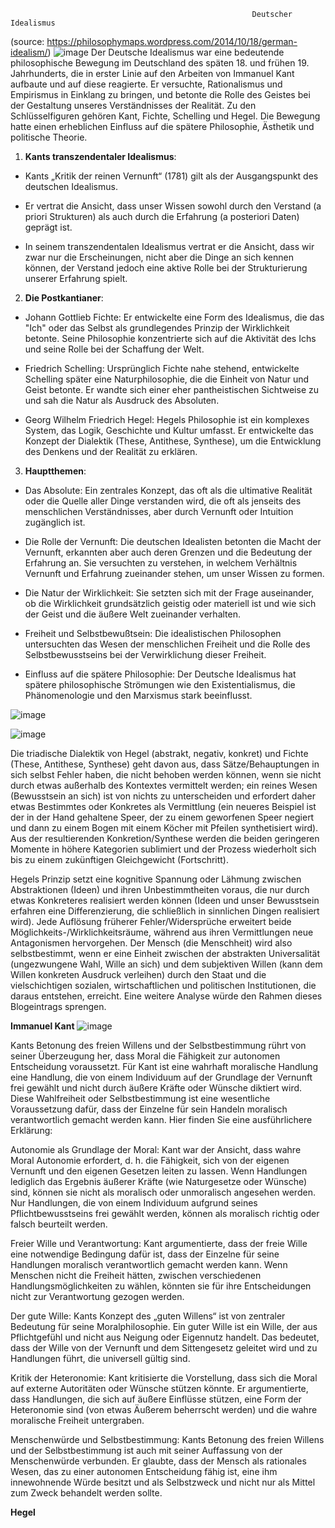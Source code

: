                                                           Deutscher Idealismus


(source: https://philosophymaps.wordpress.com/2014/10/18/german-idealism/)
![image](https://github.com/user-attachments/assets/477c20f4-2088-4381-a1c8-d0f1a51801fc)
Der Deutsche Idealismus war eine bedeutende philosophische Bewegung im Deutschland des späten 18. und frühen 19. Jahrhunderts, die in erster Linie auf den Arbeiten von Immanuel Kant aufbaute und auf diese reagierte. Er versuchte, Rationalismus und Empirismus in Einklang zu bringen, und betonte die Rolle des Geistes bei der Gestaltung unseres Verständnisses der Realität. Zu den Schlüsselfiguren gehören Kant, Fichte, Schelling und Hegel. Die Bewegung hatte einen erheblichen Einfluss auf die spätere Philosophie, Ästhetik und politische Theorie.

1. **Kants transzendentaler Idealismus**:
* Kants „Kritik der reinen Vernunft“ (1781) gilt als der Ausgangspunkt des deutschen Idealismus. 

* Er vertrat die Ansicht, dass unser Wissen sowohl durch den Verstand (a priori Strukturen) als auch durch die Erfahrung (a posteriori Daten) geprägt ist. 

* In seinem transzendentalen Idealismus vertrat er die Ansicht, dass wir zwar nur die Erscheinungen, nicht aber die Dinge an sich kennen können, der Verstand jedoch eine aktive Rolle bei der Strukturierung unserer Erfahrung spielt.

2. **Die Postkantianer**:
* Johann Gottlieb Fichte:
Er entwickelte eine Form des Idealismus, die das "Ich" oder das Selbst als grundlegendes Prinzip der Wirklichkeit betonte. Seine Philosophie konzentrierte sich auf die Aktivität des Ichs und seine Rolle bei der Schaffung der Welt.

* Friedrich Schelling:
Ursprünglich Fichte nahe stehend, entwickelte Schelling später eine Naturphilosophie, die die Einheit von Natur und Geist betonte. Er wandte sich einer eher pantheistischen Sichtweise zu und sah die Natur als Ausdruck des Absoluten.

* Georg Wilhelm Friedrich Hegel:
Hegels Philosophie ist ein komplexes System, das Logik, Geschichte und Kultur umfasst. Er entwickelte das Konzept der Dialektik (These, Antithese, Synthese), um die Entwicklung des Denkens und der Realität zu erklären.

3. **Hauptthemen**:
* Das Absolute:
Ein zentrales Konzept, das oft als die ultimative Realität oder die Quelle aller Dinge verstanden wird, die oft als jenseits des menschlichen Verständnisses, aber durch Vernunft oder Intuition zugänglich ist. 

* Die Rolle der Vernunft:
Die deutschen Idealisten betonten die Macht der Vernunft, erkannten aber auch deren Grenzen und die Bedeutung der Erfahrung an. Sie versuchten zu verstehen, in welchem Verhältnis Vernunft und Erfahrung zueinander stehen, um unser Wissen zu formen. 

* Die Natur der Wirklichkeit:
Sie setzten sich mit der Frage auseinander, ob die Wirklichkeit grundsätzlich geistig oder materiell ist und wie sich der Geist und die äußere Welt zueinander verhalten. 

* Freiheit und Selbstbewußtsein:
Die idealistischen Philosophen untersuchten das Wesen der menschlichen Freiheit und die Rolle des Selbstbewusstseins bei der Verwirklichung dieser Freiheit. 

* Einfluss auf die spätere Philosophie:
Der Deutsche Idealismus hat spätere philosophische Strömungen wie den Existentialismus, die Phänomenologie und den Marxismus stark beeinflusst.

![image](https://github.com/user-attachments/assets/635edffa-16d0-4462-81f0-493614f674a8)

![image](https://github.com/user-attachments/assets/25648c7c-4873-4e97-b4ff-544f5c13d7f4)


Die triadische Dialektik von Hegel (abstrakt, negativ, konkret) und Fichte (These, Antithese, Synthese) geht davon aus, dass Sätze/Behauptungen in sich selbst Fehler haben, die nicht behoben werden können, wenn sie nicht durch etwas außerhalb des Kontextes vermittelt werden; ein reines Wesen (Bewusstsein an sich) ist von nichts zu unterscheiden und erfordert daher etwas Bestimmtes oder Konkretes als Vermittlung (ein neueres Beispiel ist der in der Hand gehaltene Speer, der zu einem geworfenen Speer negiert und dann zu einem Bogen mit einem Köcher mit Pfeilen synthetisiert wird). Aus der resultierenden Konkretion/Synthese werden die beiden geringeren Momente in höhere Kategorien sublimiert und der Prozess wiederholt sich bis zu einem zukünftigen Gleichgewicht (Fortschritt).

Hegels Prinzip setzt eine kognitive Spannung oder Lähmung zwischen Abstraktionen (Ideen) und ihren Unbestimmtheiten voraus, die nur durch etwas Konkreteres realisiert werden können (Ideen und unser Bewusstsein erfahren eine Differenzierung, die schließlich in sinnlichen Dingen realisiert wird). Jede Auflösung früherer Fehler/Widersprüche erweitert beide Möglichkeits-/Wirklichkeitsräume, während aus ihren Vermittlungen neue Antagonismen hervorgehen. Der Mensch (die Menschheit) wird also selbstbestimmt, wenn er eine Einheit zwischen der abstrakten Universalität (ungezwungene Wahl, Wille an sich) und dem subjektiven Willen (kann dem Willen konkreten Ausdruck verleihen) durch den Staat und die vielschichtigen sozialen, wirtschaftlichen und politischen Institutionen, die daraus entstehen, erreicht. Eine weitere Analyse würde den Rahmen dieses Blogeintrags sprengen.





**Immanuel Kant**
![image](https://github.com/user-attachments/assets/17ac5c23-8625-4884-ae2c-e5e79ec2db08)


Kants Betonung des freien Willens und der Selbstbestimmung rührt von seiner Überzeugung her, dass Moral die Fähigkeit zur autonomen Entscheidung voraussetzt. Für Kant ist eine wahrhaft moralische Handlung eine Handlung, die von einem Individuum auf der Grundlage der Vernunft frei gewählt und nicht durch äußere Kräfte oder Wünsche diktiert wird. Diese Wahlfreiheit oder Selbstbestimmung ist eine wesentliche Voraussetzung dafür, dass der Einzelne für sein Handeln moralisch verantwortlich gemacht werden kann. 
Hier finden Sie eine ausführlichere Erklärung:

Autonomie als Grundlage der Moral:
Kant war der Ansicht, dass wahre Moral Autonomie erfordert, d. h. die Fähigkeit, sich von der eigenen Vernunft und den eigenen Gesetzen leiten zu lassen. Wenn Handlungen lediglich das Ergebnis äußerer Kräfte (wie Naturgesetze oder Wünsche) sind, können sie nicht als moralisch oder unmoralisch angesehen werden. Nur Handlungen, die von einem Individuum aufgrund seines Pflichtbewusstseins frei gewählt werden, können als moralisch richtig oder falsch beurteilt werden. 

Freier Wille und Verantwortung:
Kant argumentierte, dass der freie Wille eine notwendige Bedingung dafür ist, dass der Einzelne für seine Handlungen moralisch verantwortlich gemacht werden kann. Wenn Menschen nicht die Freiheit hätten, zwischen verschiedenen Handlungsmöglichkeiten zu wählen, könnten sie für ihre Entscheidungen nicht zur Verantwortung gezogen werden. 

Der gute Wille:
Kants Konzept des „guten Willens“ ist von zentraler Bedeutung für seine Moralphilosophie. Ein guter Wille ist ein Wille, der aus Pflichtgefühl und nicht aus Neigung oder Eigennutz handelt. Das bedeutet, dass der Wille von der Vernunft und dem Sittengesetz geleitet wird und zu Handlungen führt, die universell gültig sind. 

Kritik der Heteronomie:
Kant kritisierte die Vorstellung, dass sich die Moral auf externe Autoritäten oder Wünsche stützen könnte. Er argumentierte, dass Handlungen, die sich auf äußere Einflüsse stützen, eine Form der Heteronomie sind (von etwas Äußerem beherrscht werden) und die wahre moralische Freiheit untergraben. 

Menschenwürde und Selbstbestimmung:
Kants Betonung des freien Willens und der Selbstbestimmung ist auch mit seiner Auffassung von der Menschenwürde verbunden. Er glaubte, dass der Mensch als rationales Wesen, das zu einer autonomen Entscheidung fähig ist, eine ihm innewohnende Würde besitzt und als Selbstzweck und nicht nur als Mittel zum Zweck behandelt werden sollte.




**Hegel**
